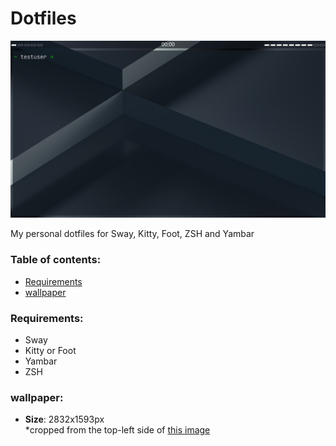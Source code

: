 # Dotfiles

![Screenshot](./screenshot.png)

My personal dotfiles for Sway, Kitty, Foot, ZSH and Yambar

### Table of contents:
  - [Requirements](#Requirements)
  - [wallpaper](#wallpaper)

### Requirements:
  - Sway
  - Kitty or Foot
  - Yambar
  - ZSH
### wallpaper:
  - **Size**: 2832x1593px  
    *cropped from the top-left side of [this image](https://unsplash.com/photos/uklSGxYlp64)
